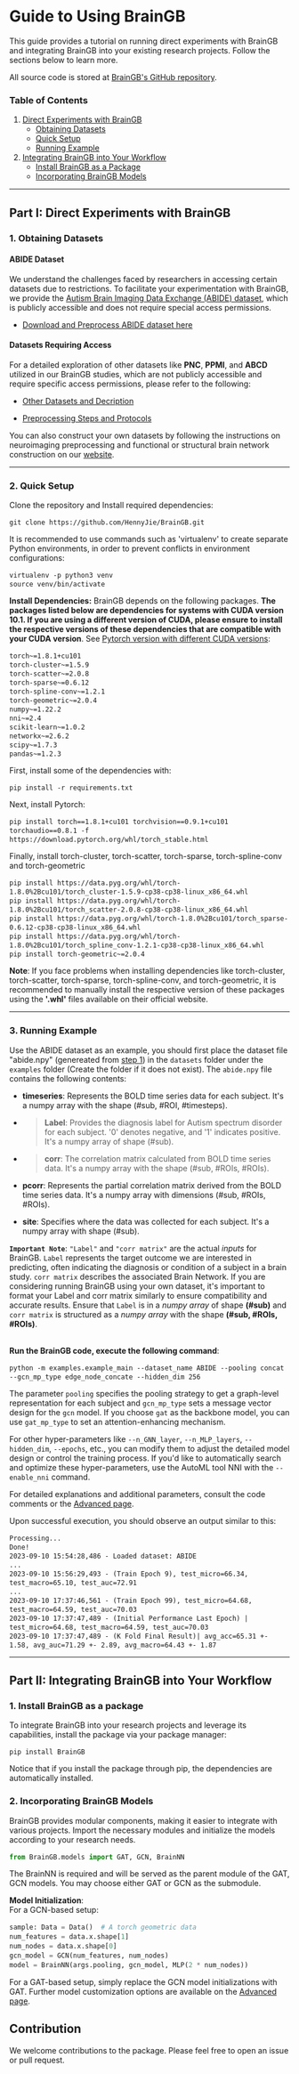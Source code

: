 [//]: # (<img src="images/braingb_logo.png" width="100%" alt="BrainGB">)

# **Guide to Using BrainGB**

This guide provides a tutorial on running direct experiments with BrainGB and integrating BrainGB into your existing research projects. Follow the sections below to learn more.

All source code is stored at [BrainGB's GitHub repository](https://github.com/HennyJie/BrainGB).

### **Table of Contents**
1. [Direct Experiments with BrainGB](#part-i-direct-experiments-with-braingb)
    - [Obtaining Datasets](#1-obtaining-datasets)
    - [Quick Setup](#2-quick-setup)
    - [Running Example](#3-running-example)
2. [Integrating BrainGB into Your Workflow](#part-ii-integrating-braingb-into-your-workflow)
    - [Install BrainGB as a Package](#1-install-braingb-as-a-package)
    - [Incorporating BrainGB Models](#2-incorporating-braingb-models)

---

<h2 id="part-i-direct-experiments-with-braingb">Part I: Direct Experiments with BrainGB</h2>

<h3 id="1-obtaining-datasets">1. Obtaining Datasets</h3>

#### **ABIDE Dataset**
We understand the challenges faced by researchers in accessing certain datasets due to restrictions. To facilitate your experimentation with BrainGB, we provide the [Autism Brain Imaging Data Exchange (ABIDE) dataset](http://fcon_1000.projects.nitrc.org/indi/abide/abide_I.html), which is publicly accessible and does not require special access permissions. 

- [Download and Preprocess ABIDE dataset here](https://github.com/HennyJie/BrainGB/tree/master/examples/utils/get_abide)


#### **Datasets Requiring Access**
For a detailed exploration of other datasets like **PNC**, **PPMI**, and **ABCD** utilized in our BrainGB studies, which are not publicly accessible and require specific access permissions, please refer to the following:

- [Other Datasets and Decription](https://braingb.us/datasets/)

- [Preprocessing Steps and Protocols](https://braingb.us/preprocessing/)


You can also construct your own datasets by following the instructions on neuroimaging preprocessing and functional or structural brain network construction on our [website](https://braingb.us/preprocessing/).

---

<h3 id="2-quick-setup">2. Quick Setup</h3>

Clone the repository and Install required dependencies:
```shell
git clone https://github.com/HennyJie/BrainGB.git
```
It is recommended to use commands such as 'virtualenv' to create separate Python environments, in order to prevent conflicts in environment configurations:
```shell
virtualenv -p python3 venv
source venv/bin/activate
```
**Install Dependencies:**
BrainGB depends on the following packages. **The packages listed below are dependencies for systems with CUDA version 10.1. If you are using a different version of CUDA, please ensure to install the respective versions of these dependencies that are compatible with your CUDA version**. See [Pytorch version with different CUDA versions](https://pytorch.org/get-started/previous-versions/):
```
torch~=1.8.1+cu101
torch-cluster~=1.5.9
torch-scatter~=2.0.8       
torch-sparse~=0.6.12
torch-spline-conv~=1.2.1
torch-geometric~=2.0.4
numpy~=1.22.2
nni~=2.4
scikit-learn~=1.0.2
networkx~=2.6.2
scipy~=1.7.3
pandas~=1.2.3
```
First, install some of the dependencies with:
```shell
pip install -r requirements.txt
```
Next, install Pytorch:
```shell
pip install torch==1.8.1+cu101 torchvision==0.9.1+cu101 torchaudio==0.8.1 -f https://download.pytorch.org/whl/torch_stable.html
```
Finally, install torch-cluster, torch-scatter, torch-sparse, torch-spline-conv and torch-geometric
```shell
pip install https://data.pyg.org/whl/torch-1.8.0%2Bcu101/torch_cluster-1.5.9-cp38-cp38-linux_x86_64.whl
pip install https://data.pyg.org/whl/torch-1.8.0%2Bcu101/torch_scatter-2.0.8-cp38-cp38-linux_x86_64.whl
pip install https://data.pyg.org/whl/torch-1.8.0%2Bcu101/torch_sparse-0.6.12-cp38-cp38-linux_x86_64.whl
pip install https://data.pyg.org/whl/torch-1.8.0%2Bcu101/torch_spline_conv-1.2.1-cp38-cp38-linux_x86_64.whl
pip install torch-geometric~=2.0.4
```

**Note**: If you face problems when installing dependencies like torch-cluster, torch-scatter, torch-sparse, torch-spline-conv, and torch-geometric, it is recommended to manually install the respective version of these packages using the **'.whl'** files available on their official website.

---

<h3 id="3-running-example">3. Running Example</h3>

Use the ABIDE dataset as an example, you should first place the dataset file "abide.npy" (genereated from [step 1](#1-obtaining-datasets)) in the `datasets` folder under the `examples` folder (Create the folder if it does not exist). The `abide.npy` file contains the following contents:

- **timeseries**: Represents the BOLD time series data for each subject. It's a numpy array with the shape (#sub, #ROI, #timesteps).
  
- > **Label**: Provides the diagnosis label for Autism spectrum disorder for each subject. '0' denotes negative, and '1' indicates positive. It's a numpy array of shape (#sub).
  
- > **corr**: The correlation matrix calculated from BOLD time series data. It's a numpy array with the shape (#sub, #ROIs, #ROIs).
  
- **pcorr**: Represents the partial correlation matrix derived from the BOLD time series data. It's a numpy array with dimensions (#sub, #ROIs, #ROIs).
  
- **site**: Specifies where the data was collected for each subject. It's a numpy array with shape (#sub).

**`Important Note`**: `"Label"` and `"corr matrix"` are the actual *inputs* for BrainGB. `Label` represents the target outcome we are interested in predicting, often indicating the diagnosis or condition of a subject in a brain study. `corr matrix` describes the associated Brain Network. If you are considering running BrainGB using your own dataset, it's important to format your Label and corr matrix similarly to ensure compatibility and accurate results. Ensure that `Label` is in a *numpy array* of shape **(#sub)** and `corr matrix` is structured as a *numpy array* with the shape **(#sub, #ROIs, #ROIs)**.<br><br>



**Run the BrainGB code, execute the following command**:
```shell
python -m examples.example_main --dataset_name ABIDE --pooling concat --gcn_mp_type edge_node_concate --hidden_dim 256
```
The parameter `pooling` specifies the pooling strategy to get a graph-level representation for each subject and `gcn_mp_type` sets a message vector design for the `gcn` model. If you choose `gat` as the backbone model, you can use `gat_mp_type` to set an attention-enhancing mechanism.

For other hyper-parameters like `--n_GNN_layer`, `--n_MLP_layers`, `--hidden_dim`, `--epochs`, etc., you can modify them to adjust the detailed model design or control the training process. If you'd like to automatically search and optimize these hyper-parameters, use the AutoML tool NNI with the `--enable_nni` command.

For detailed explanations and additional parameters, consult the code comments or the [Advanced page](https://braingb.us/advanced/).


Upon successful execution, you should observe an output similar to this:

```plaintext
Processing...
Done!
2023-09-10 15:54:28,486 - Loaded dataset: ABIDE
...
2023-09-10 15:56:29,493 - (Train Epoch 9), test_micro=66.34, test_macro=65.10, test_auc=72.91
...
2023-09-10 17:37:46,561 - (Train Epoch 99), test_micro=64.68, test_macro=64.59, test_auc=70.03
2023-09-10 17:37:47,489 - (Initial Performance Last Epoch) | test_micro=64.68, test_macro=64.59, test_auc=70.03
2023-09-10 17:37:47,489 - (K Fold Final Result)| avg_acc=65.31 +-  1.58, avg_auc=71.29 +- 2.89, avg_macro=64.43 +- 1.87
```

---
<h2 id="part-ii-integrating-braingb-into-your-workflow">Part II: Integrating BrainGB into Your Workflow</h2>

<h3 id="1-install-braingb-as-a-package">1. Install BrainGB as a package</h3>

To integrate BrainGB into your research projects and leverage its capabilities, install the package via your package manager:

```shell
pip install BrainGB
```
Notice that if you install the package through pip, the dependencies are automatically installed.

<h3 id="2-incorporating-braingb-models">2. Incorporating BrainGB Models</h3>

BrainGB provides modular components, making it easier to integrate with various projects. Import the necessary modules and initialize the models according to your research needs.

```python
from BrainGB.models import GAT, GCN, BrainNN
```
The BrainNN is required and will be served as the parent module of the GAT, GCN models. You may choose either GAT or GCN as the submodule.

**Model Initialization**:  
For a GCN-based setup:
```python
sample: Data = Data()  # A torch geometric data
num_features = data.x.shape[1]
num_nodes = data.x.shape[0]
gcn_model = GCN(num_features, num_nodes)
model = BrainNN(args.pooling, gcn_model, MLP(2 * num_nodes))
```
For a GAT-based setup, simply replace the GCN model initializations with GAT. Further model customization options are available on the [Advanced page](https://braingb.us/advanced/).


## **Contribution**

We welcome contributions to the package. Please feel free to open an issue or pull request.
